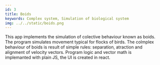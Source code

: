 ```yaml
---
id: 3
title: Boids
keywords: Complex system, Simulation of biological system
img: ../../static/boids.png
---
```


This app implements the simulation of colective behaviour known as boids. The program simulates movement typical for flocks of birds. The colmplex behaviour of boids is result of simple rules: separation, atraction and alignment of velocity vectors. Program logic and vector math is implemanted with plain JS, the UI is created in react. 